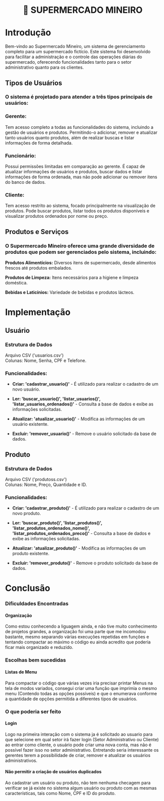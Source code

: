 <h1 align="center">🛒 SUPERMERCADO MINEIRO</h1>

# Introdução
Bem-vindo ao Supermercado Mineiro, um sistema de gerenciamento completo para um supermercado fictício. Este sistema foi desenvolvido para facilitar a administração e o controle das operações diárias do supermercado, oferecendo funcionalidades tanto para o setor administrativo quanto para os clientes.

## Tipos de Usuários

### O sistema é projetado para atender a três tipos principais de usuários:

### Gerente:
Tem acesso completo a todas as funcionalidades do sistema, incluindo a gestão de usuários e produtos. Permitindo-o adicionar, remover e atualizar tanto usuários quanto produtos, além de realizar buscas e listar informações de forma detalhada.

### Funcionário:
Possui permissões limitadas em comparação ao gerente. É capaz de atualizar informações de usuários e produtos, buscar dados e listar informações de forma ordenada, mas não pode adicionar ou remover itens do banco de dados.

### Cliente:
Tem acesso restrito ao sistema, focado principalmente na visualização de produtos. Pode buscar produtos, listar todos os produtos disponíveis e visualizar produtos ordenados por nome ou preço.

## Produtos e Serviços

### O Supermercado Mineiro oferece uma grande diversidade de produtos que podem ser gerenciados pelo sistema, incluindo:

**Produtos Alimentícios:** Diversos itens de supermercado, desde alimentos frescos até produtos embalados.

**Produtos de Limpeza:** Itens necessários para a higiene e limpeza doméstica.

**Bebidas e Laticínios:** Variedade de bebidas e produtos lácteos.

# Implementação

## Usuário

### Estrutura de Dados
Arquivo CSV ('usuarios.csv')<br>
Colunas: Nome, Senha, CPF e Telefone.

### Funcionalidades:

- **Criar: 'cadastrar_usuario()'** - É utilizado para realizar o cadastro de um novo usuário.

- **Ler: 'buscar_usuario()', 'listar_usuarios()', 'listar_usuarios_ordenados()'** - Consulta a base de dados e exibe as informações solicitadas.

- **Atualizar: 'atualizar_usuario()'** - Modifica as informações de um usuário existente.

- **Excluir: 'remover_usuario()'** - Remove o usuário solicitado da base de dados.

## Produto

### Estrutura de Dados
Arquivo CSV ('produtoss.csv')<br>
Colunas: Nome, Preço, Quantidade e ID.

### Funcionalidades:

- **Criar: 'cadastrar_produto()'** - É utilizado para realizar o cadastro de um novo produto.

- **Ler: 'buscar_produto()', 'listar_produtos()', 'listar_produtos_ordenados_nome()', 'listar_produtos_ordenados_preco()'** - Consulta a base de dados e exibe as informações solicitadas.

- **Atualizar: 'atualizar_produto()'** - Modifica as informações de um produto existente.

- **Excluir: 'remover_produto()'** - Remove o produto solicitado da base de dados.

# Conclusão

### Dificuldades Encontradas
#### Organização
Como estou conhecendo a liguagem ainda, e não tive muito conhecimento de projetos grandes, a organização foi uma parte que me incomodou bastante, mesmo separando várias execuções repetidas em funções e tentando compactar ao máximo o código eu ainda acredito que poderia ficar mais organizado e reduzido.

### Escolhas bem sucedidas

#### Listas de Menu
Para compactar o código que várias vezes iria precisar printar Menus na tela de modos variados, consegui criar uma função que imprimia o mesmo menu (Contendo todas as opções possíveis) e que o enumerava conforme a quantidade de opções permitida a diferentes tipos de usuários.

### O que poderia ser feito

#### Login
Logo na primeira interação com o sistema ja é solicitado ao usuario para que selecione em qual setor irá fazer login (Setor Administrativo ou Cliente) ao entrar como cliente, o usuário pode criar uma nova conta, mas não é possível fazer isso no setor administrativo. Entretando seria interessante os gerentes terem a possibilidade de criar, remover e atualizar os usuários administrativos.

#### Não permitir a criação de usuários duplicados
Ao cadastrar um usuário ou produto, não tem nenhuma checagem para verificar se já existe no sistema algum usuário ou produto com as mesmas características, tais como Nome, CPF e ID do produto.